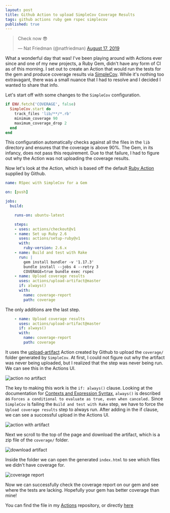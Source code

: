 ```yaml
---
layout: post
title: Github Action to upload SimpleCov Coverage Results
tags: github actions ruby gem rspec simplecov
published: true
---
```

<blockquote class="twitter-tweet" data-lang="en"><p lang="en" dir="ltr">Check now 😎</p>&mdash; Nat Friedman (@natfriedman) <a href="https://twitter.com/natfriedman/status/1162823584684732416?ref_src=twsrc%5Etfw">August 17, 2019</a></blockquote>
<script async src="https://platform.twitter.com/widgets.js" charset="utf-8"></script>

What a wonderful day that was! I've been playing around with Actions ever since and one of my new projects, a Ruby Gem, didn't have any form of CI as of this morning. I set out to create an Action that would run the tests for the gem and produce coverage results via [SimpleCov](https://github.com/colszowka/simplecov). While it's nothing too extravagant, there was a small nuance that I had to resolve and I decided I wanted to share that info.

Let's start off with some changes to the `SimpleCov` configuration.

```ruby
if ENV.fetch('COVERAGE', false)
  SimpleCov.start do
    track_files 'lib/**/*.rb'
    minimum_coverage 90
    maximum_coverage_drop 2
  end
end
```

This configuration automatically checks against all the files in the `lib` directory and ensures that the coverage is above 90%. The Gem, in its infancy, does not pass this requirement. Due to that failure, I had to figure out why the Action was not uploading the coverage results.


Now let's look at the Action, which is based off the default [Ruby Action](https://github.com/actions/starter-workflows/blob/master/ci/ruby.yml) supplied by Github.

```yaml
name: RSpec with SimpleCov for a Gem

on: [push]

jobs:
  build:

    runs-on: ubuntu-latest

    steps:
    - uses: actions/checkout@v1
    - name: Set up Ruby 2.6
      uses: actions/setup-ruby@v1
      with:
        ruby-version: 2.6.x
    - name: Build and test with Rake
      run: |
        gem install bundler -v '1.17.3'
        bundle install --jobs 4 --retry 3
        COVERAGE=true bundle exec rspec
    - name: Upload coverage results    
      uses: actions/upload-artifact@master
      if: always()
      with:
        name: coverage-report
        path: coverage
```

The only additions are the last step.

```yaml
    - name: Upload coverage results    
      uses: actions/upload-artifact@master
      if: always()
      with:
        name: coverage-report
        path: coverage
```

It uses the [upload-artifact](https://github.com/actions/upload-artifact) Action created by Github to upload the `coverage/` folder generated by `SimpleCov`. At first, I could not figure out why the artifact was never being uploaded, but I realized that the step was never being run. We can see this in the Actions UI.

![action no artifact](https://raw.githubusercontent.com/jer-k/jer-k.github.io/master/_posts/post_images/action_no_artifact.png)

The key to making this work is the `if: always()` clause. Looking at the documentation for [Contexts and Expression Syntax](https://help.github.com/en/articles/contexts-and-expression-syntax-for-github-actions#always), `always()` is described as `Forces a conditional to evaluate as true, even when canceled.` Since `SimpleCov` is failing the `Build and test with Rake` step, we have to force the `Upload coverage results` step to always run. After adding in the if clause, we can see a successful upload in the Actions UI.

![action with artifact](https://raw.githubusercontent.com/jer-k/jer-k.github.io/master/_posts/post_images/action_with_artifact.png)

Next we scroll to the top of the page and download the artifact, which is a zip file of the `coverage/` folder.

![download artifact](https://raw.githubusercontent.com/jer-k/jer-k.github.io/master/_posts/post_images/download_artifact.png)

Inside the folder we can open the generated `index.html` to see which files we didn't have coverage for.

![coverage report](https://raw.githubusercontent.com/jer-k/jer-k.github.io/master/_posts/post_images/coverage_report.png)

Now we can successfully check the coverage report on our gem and see where the tests are lacking. Hopefully your gem has better coverage than mine!

You can find the file in my [Actions](https://github.com/jer-k/actions) repository, or directly [here](https://github.com/jer-k/actions/blob/master/rspec-with-simplecov-for-gem.yml)
